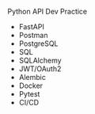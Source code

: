 Python API Dev Practice
- FastAPI
- Postman
- PostgreSQL
- SQL
- SQLAlchemy
- JWT/OAuth2
- Alembic
- Docker
- Pytest
- CI/CD